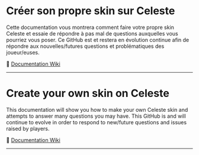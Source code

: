 # Créer son propre skin sur Celeste

Cette documentation vous montrera comment faire votre propre skin Celeste et essaie de répondre à pas mal de questions auxquelles vous pourriez vous poser.
Ce GitHub est et restera en évolution continue afin de répondre aux nouvelles/futures questions et problématiques des joueur/euses.

🔗 [Documentation Wiki](https://github.com/Valou04/Documentation-Celeste-Skin/wiki)

---

# Create your own skin on Celeste

This documentation will show you how to make your own Celeste skin and attempts to answer many questions you may have.
This GitHub is and will continue to evolve in order to respond to new/future questions and issues raised by players.

🔗 [Documentation Wiki](https://github.com/Valou04/Documentation-Celeste-Skin/wiki)

---
